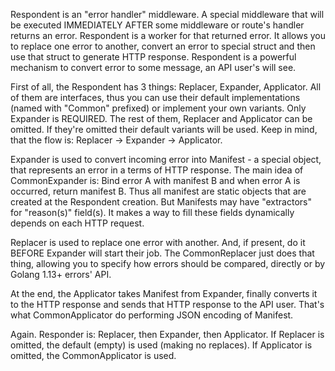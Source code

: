 Respondent is an "error handler" middleware. A special middleware
that will be executed IMMEDIATELY AFTER some middleware or route's handler
returns an error. Respondent is a worker for that returned error.
It allows you to replace one error to another, convert an error to special struct
and then use that struct to generate HTTP response. Respondent is a powerful
mechanism to convert error to some message, an API user's will see.

First of all, the Respondent has 3 things: Replacer, Expander, Applicator.
All of them are interfaces, thus you can use their default implementations
(named with "Common" prefixed) or implement your own variants.
Only Expander is REQUIRED. The rest of them, Replacer and Applicator can be omitted.
If they're omitted their default variants will be used.
Keep in mind, that the flow is: Replacer -> Expander -> Applicator.

Expander is used to convert incoming error into Manifest - a special object,
that represents an error in a terms of HTTP response.
The main idea of CommonExpander is:
Bind error A with manifest B and when error A is occurred, return manifest B.
Thus all manifest are static objects that are created at the Respondent creation.
But Manifests may have "extractors" for "reason(s)" field(s). It makes a way
to fill these fields dynamically depends on each HTTP request.

Replacer is used to replace one error with another. And, if present, do it
BEFORE Expander will start their job. The CommonReplacer just does that thing,
allowing you to specify how errors should be compared, directly or by Golang 1.13+
errors' API.

At the end, the Applicator takes Manifest from Expander, finally converts it
to the HTTP response and sends that HTTP response to the API user.
That's what CommonApplicator do performing JSON encoding of Manifest.

Again. Responder is: Replacer, then Expander, then Applicator.
If Replacer is omitted, the default (empty) is used (making no replaces).
If Applicator is omitted, the CommonApplicator is used.